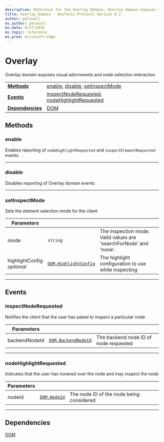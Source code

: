 ```yaml
---
description: Reference for the Overlay Domain. Overlay domain exposes visual adornments and node selection interaction
title: Overlay Domain - DevTools Protocol Version 0.2
author: pelavall
ms.author: pelavall
ms.date: 8/17/2018
ms.topic: reference
ms.prod: microsoft-edge
---
```

# Overlay
Overlay domain exposes visual adornments and node selection interaction

| | |
|-|-|
| [**Methods**](#methods) | [enable](#enable), [disable](#disable), [setInspectMode](#setinspectmode) |
| [**Events**](#events) | [inspectNodeRequested](#inspectnoderequested), [nodeHighlightRequested](#nodehighlightrequested) |
| [**Dependencies**](#dependencies) | [DOM](dom.md) |
## Methods

### enable
Enables reporting of <code>nodeHighlightRequested</code> and <code>inspectElementRequested</code> events

</p>

---

### disable
Disables reporting of Overlay domain events

</p>

---

### setInspectMode
Sets the element selection mode for the client

<table>
    <thead>
        <tr>
            <th>Parameters</th>
            <th></th>
            <th></th>
        </tr>
    </thead>
    <tbody>
        <tr>
            <td>mode</td>
            <td><code class="flyout">string</code></td>
            <td>The inspection mode.  Valid values are 'searchForNode' and 'none'.</td>
        </tr>
        <tr>
            <td>highlightConfig <br/> <i>optional</i></td>
            <td><a href="dom.md#highlightconfig"><code class="flyout">DOM.HighlightConfig</code></a></td>
            <td>The highlight configuration to use while inspecting</td>
        </tr>
    </tbody>
</table>
</p>

---

## Events

### inspectNodeRequested
Notifies the client that the user has asked to inspect a particular node

<table>
    <thead>
        <tr>
            <th>Parameters</th>
            <th></th>
            <th></th>
        </tr>
    </thead>
    <tbody>
        <tr>
            <td>backendNodeId</td>
            <td><a href="dom.md#backendnodeid"><code class="flyout">DOM.BackendNodeId</code></a></td>
            <td>The backend node ID of node requested</td>
        </tr>
    </tbody>
</table>
</p>

---

### nodeHighlightRequested
Indicates that the user has hovered over the node and may inspect the node

<table>
    <thead>
        <tr>
            <th>Parameters</th>
            <th></th>
            <th></th>
        </tr>
    </thead>
    <tbody>
        <tr>
            <td>nodeId</td>
            <td><a href="dom.md#nodeid"><code class="flyout">DOM.NodeId</code></a></td>
            <td>The node ID of the node being considered</td>
        </tr>
    </tbody>
</table>
</p>

---

## Dependencies

[DOM](dom.md)